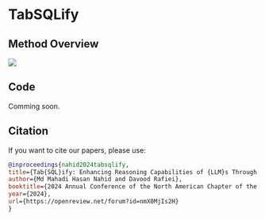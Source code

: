 # TabSQLify

## Method Overview 

<image src="/method.jpg"/>

## Code 

Comming soon.

## Citation

If you want to cite our papers, please use:

```bibtex
@inproceedings{nahid2024tabsqlify,
title={Tab{SQL}ify: Enhancing Reasoning Capabilities of {LLM}s Through Table Decomposition},
author={Md Mahadi Hasan Nahid and Davood Rafiei},
booktitle={2024 Annual Conference of the North American Chapter of the Association for Computational Linguistics},
year={2024},
url={https://openreview.net/forum?id=nmX0MjIs2H}
}
```
